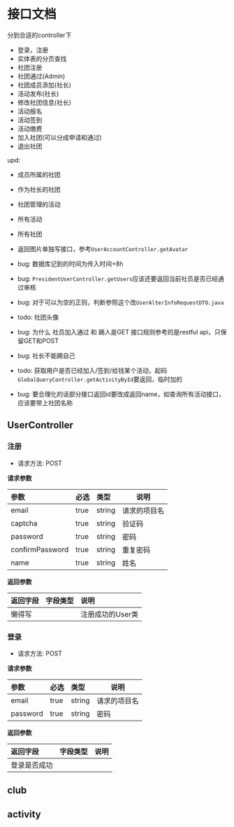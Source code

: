 # 接口文档

分到合适的controller下

- 登录，注册
- 实体表的分页查找
- 社团注册
- 社团通过(Admin)
- 社团成员添加(社长)
- 活动发布(社长)
- 修改社团信息(社长)
- 活动报名
- 活动签到
- 活动缴费
- 加入社团(可以分成申请和通过)
- 退出社团

upd:

- 成员所属的社团
- 作为社长的社团
- 社团管理的活动
- 所有活动
- 所有社团

- 返回图片单独写接口，参考`UserAccountController.getAvatar`


- bug: 数据库记到的时间为传入时间+8h
- bug: `PresidentUserController.getUsers`应该还要返回当前社员是否已经通过审核
- bug: 对于可以为空的正则，判断参照这个改`UserAlterInfoRequestDTO.java`
- todo: 社团头像
- bug: 为什么 社员加入通过 和 踢人是GET  接口规则参考的是restful api，只保留GET和POST
- bug: 社长不能踢自己
- todo: 获取用户是否已经加入/签到/给钱某个活动，起码`GlobalQueryController.getActivityById`要返回，临时加的
- bug: 要合理化的话部分接口返回id要改成返回name，如查询所有活动接口，应该要带上社团名称



## UserController

### 注册

- 请求方法: POST

**请求参数**

| 参数            | 必选 | 类型   | 说明         |
| :-------------- | :--- | :----- | ------------ |
| email           | true | string | 请求的项目名 |
| captcha         | true | string | 验证码       |
| password        | true | string | 密码         |
| confirmPassword | true | string | 重复密码     |
| name            | true | string | 姓名         |

**返回参数**

| 返回字段 | 字段类型 | 说明             |
| :------- | :------- | :--------------- |
| 懒得写   |          | 注册成功的User类 |



### 登录

- 请求方法: POST

**请求参数**

| 参数     | 必选 | 类型   | 说明         |
| :------- | :--- | :----- | ------------ |
| email    | true | string | 请求的项目名 |
| password | true | string | 密码         |

**返回参数**

| 返回字段     | 字段类型 | 说明 |
| :----------- | :------- | :--- |
| 登录是否成功 |          |      |







## club





## activity

